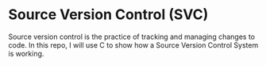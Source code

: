 # Source Version Control (SVC)
Source version control is the practice of tracking and managing changes to code. In this repo, I will use C to show how a Source Version Control System is working.

